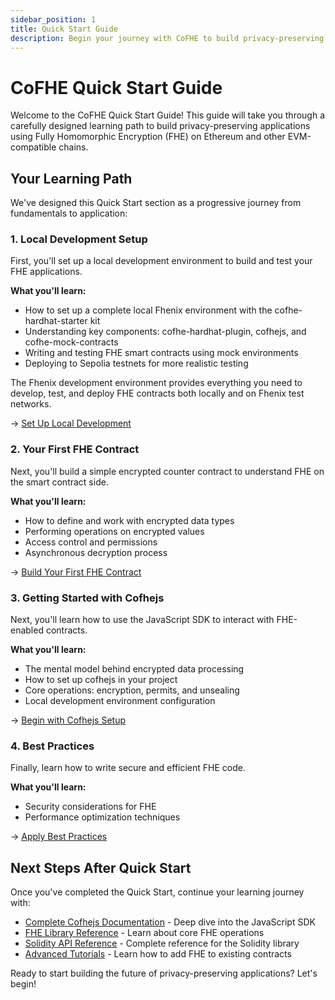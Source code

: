 ```yaml
---
sidebar_position: 1
title: Quick Start Guide
description: Begin your journey with CoFHE to build privacy-preserving blockchain applications
---
```


# CoFHE Quick Start Guide

Welcome to the CoFHE Quick Start Guide! This guide will take you through a carefully designed learning path to build privacy-preserving applications using Fully Homomorphic Encryption (FHE) on Ethereum and other EVM-compatible chains.

## Your Learning Path

We've designed this Quick Start section as a progressive journey from fundamentals to application:

### 1. Local Development Setup

First, you'll set up a local development environment to build and test your FHE applications.

**What you'll learn:**

- How to set up a complete local Fhenix environment with the cofhe-hardhat-starter kit
- Understanding key components: cofhe-hardhat-plugin, cofhejs, and cofhe-mock-contracts
- Writing and testing FHE smart contracts using mock environments
- Deploying to Sepolia testnets for more realistic testing

The Fhenix development environment provides everything you need to develop, test, and deploy FHE contracts both locally and on Fhenix test networks.

→ [Set Up Local Development](/docs/devdocs/quick-start/local-development)

### 2. Your First FHE Contract

Next, you'll build a simple encrypted counter contract to understand FHE on the smart contract side.

**What you'll learn:**

- How to define and work with encrypted data types
- Performing operations on encrypted values
- Access control and permissions
- Asynchronous decryption process

→ [Build Your First FHE Contract](/docs/devdocs/quick-start/Your-First-FHE-Contract)

### 3. Getting Started with Cofhejs

Next, you'll learn how to use the JavaScript SDK to interact with FHE-enabled contracts.

**What you'll learn:**

- The mental model behind encrypted data processing
- How to set up cofhejs in your project
- Core operations: encryption, permits, and unsealing
- Local development environment configuration

→ [Begin with Cofhejs Setup](/docs/devdocs/quick-start/getting-started)

### 4. Best Practices

Finally, learn how to write secure and efficient FHE code.

**What you'll learn:**

- Security considerations for FHE
- Performance optimization techniques

→ [Apply Best Practices](/docs/devdocs/quick-start/best-practices)

## Next Steps After Quick Start

Once you've completed the Quick Start, continue your learning journey with:

- [Complete Cofhejs Documentation](/docs/category/cofhejs) - Deep dive into the JavaScript SDK
- [FHE Library Reference](/docs/devdocs/fhe-library) - Learn about core FHE operations
- [Solidity API Reference](/docs/devdocs/solidity-api/FHE.md) - Complete reference for the Solidity library
- [Advanced Tutorials](/docs/category/tutorials) - Learn how to add FHE to existing contracts

Ready to start building the future of privacy-preserving applications? Let's begin!
